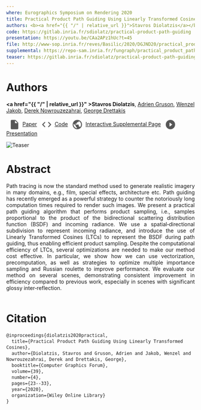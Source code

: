 ```yaml
---
where: Eurographics Symposium on Rendering 2020
title: Practical Product Path Guiding Using Linearly Transformed Cosines
authors: <b><a href="{{ "/" | relative_url }}">Stavros Diolatzis</a></b>, <a href="https://beltegeuse.github.io/research/">Adrien Gruson</a>, <a href="https://rgl.epfl.ch/people/wjakob/">Wenzel Jakob</a>, <a href="http://www.cim.mcgill.ca/~derek/">Derek Nowrouzezahrai</a>, <a href="http://www-sop.inria.fr/members/George.Drettakis/">George Drettakis</a>
code: https://gitlab.inria.fr/sdiolatz/practical-product-path-guiding
presentation: https://youtu.be/CAa2APz1hUc?t=45
file: http://www-sop.inria.fr/reves/Basilic/2020/DGJND20/practical_product_path_guiding_authors.pdf
supplemental: https://repo-sam.inria.fr/fungraph/practical_product_path_guiding/
teaser: https://gitlab.inria.fr/sdiolatz/practical-product-path-guiding/uploads/54c1899936910a5acd754f005197e87e/rect5434.png
---
```


# Authors

<b><a href="{{ "/" | relative_url }}" >Stavros Diolatzis</a></b>, <a href="https://beltegeuse.github.io/research/">Adrien Gruson</a>, <a href="https://rgl.epfl.ch/people/wjakob/">Wenzel Jakob</a>, <a href="http://www.cim.mcgill.ca/~derek/">Derek Nowrouzezahrai</a>, <a href="http://www-sop.inria.fr/members/George.Drettakis/">George Drettakis</a>

<p float="left">
  <a href="http://www-sop.inria.fr/reves/Basilic/2020/DGJND20/practical_product_path_guiding_authors.pdf"><img src="../assets/file.png" width="30" style="vertical-align:middle;margin:0px 5pt 0px"/><span>Paper</span></a>
  <a href="https://gitlab.inria.fr/sdiolatz/practical-product-path-guiding/"><img src="../assets/code.png" width="30" style="vertical-align:middle;margin:0px 5pt 0px"/><span>Code</span></a>
  <a href="https://repo-sam.inria.fr/fungraph/practical_product_path_guiding/"><img src="../assets/supp.png" width="30" style="vertical-align:middle;margin:0px 5pt 0px"/><span>Interactive Supplemental Page</span></a>
  <a href="https://youtu.be/CAa2APz1hUc?t=45"><img src="../assets/presentation.png" width="30" style="vertical-align:middle;margin:0px 5pt 0px"/><span>Presentation</span></a>
</p>


![Teaser](https://gitlab.inria.fr/sdiolatz/practical-product-path-guiding/uploads/f58aa8b579ee7f414d07de6e0ac8c3e5/Capture.PNG)

# Abstract

<div style="text-align: justify">Path tracing is now the standard method used to generate realistic imagery in many domains, e.g., film, special effects, architecture etc. Path guiding has recently emerged as a powerful strategy to counter the notoriously long computation times required to render such images. We present a practical path guiding algorithm that performs product sampling, i.e., samples proportional to the product of the bidirectional scattering distribution function (BSDF) and incoming radiance. We use a spatial‐directional subdivision to represent incoming radiance, and introduce the use of Linearly Transformed Cosines (LTCs) to represent the BSDF during path guiding, thus enabling efficient product sampling. Despite the computational efficiency of LTCs, several optimizations are needed to make our method cost effective. In particular, we show how we can use vectorization, precomputation, as well as strategies to optimize multiple importance sampling and Russian roulette to improve performance. We evaluate our method on several scenes, demonstrating consistent improvement in efficiency compared to previous work, especially in scenes with significant glossy inter‐reflection.</div><br />

# Citation

```
@inproceedings{diolatzis2020practical,
  title={Practical Product Path Guiding Using Linearly Transformed Cosines},
  author={Diolatzis, Stavros and Gruson, Adrien and Jakob, Wenzel and Nowrouzezahrai, Derek and Drettakis, George},
  booktitle={Computer Graphics Forum},
  volume={39},
  number={4},
  pages={23--33},
  year={2020},
  organization={Wiley Online Library}
}
```

